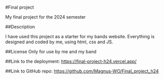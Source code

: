 #Final project

My final project for the 2024 semester

##Description

I have used this project as a starter for my bands website. Everything is designed and coded by me, using html, css and JS.

##License
Only for use by me and my band

##Link to the deployment:
https://final-project-h24.vercel.app/

##Link to GitHub repo:
https://github.com/Magnus-WO/Final_project_h24
